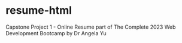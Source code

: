 # resume-html
Capstone Project 1 - Online Resume part of  The Complete 2023 Web Development Bootcamp by Dr Angela Yu
